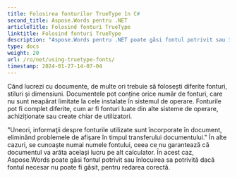 ```yaml
---
title: Folosirea fonturilor TrueType în C#
second_title: Aspose.Words pentru .NET
articleTitle: Folosind fonturi TrueType
linktitle: Folosind fonturi TrueType
description: "Aspose.Words pentru .NET poate găsi fontul potrivit sau înlocuirea sa potrivită pentru redarea corectă a documentului folosind C#. Acesta asigură diferenţa între documentul afişat şi cel original este minim când nu există suficiente informaţii despre un font."
type: docs
weight: 20
url: /ro/net/using-truetype-fonts/
timestamp: 2024-01-27-14-07-04
---
```


Când lucrezi cu documente, de multe ori trebuie să folosești diferite fonturi, stiluri și dimensiuni. Documentele pot conține orice număr de fonturi, care nu sunt neapărat limitate la cele instalate în sistemul de operare. Fonturile pot fi complet diferite, cum ar fi fonturi luate din alte sisteme de operare, achiziționate sau create chiar de utilizatori.

"Uneori, informaţii despre fonturile utilizate sunt încorporate în document, eliminând problemele de afişare în timpul transferului documentului." În alte cazuri, se cunoaște numai numele fontului, ceea ce nu garantează că documentul va arăta același lucru pe alt calculator. În acest caz, Aspose.Words poate găsi fontul potrivit sau înlocuirea sa potrivită dacă fontul necesar nu poate fi găsit, pentru redarea corectă.
